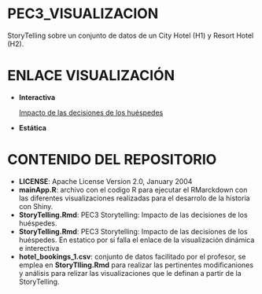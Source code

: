 # PEC3_VISUALIZACION
StoryTelling sobre un conjunto de datos de un City Hotel (H1) y Resort Hotel (H2).
# ENLACE VISUALIZACIÓN
* **Interactiva**
  
  [Impacto de las decisiones de los huéspedes](https://ipf97.shinyapps.io/StoryTellingApp/)

* **Estática**



# CONTENIDO DEL REPOSITORIO
* **LICENSE**:    Apache License Version 2.0, January 2004
* **mainApp.R**: archivo con el codigo R para ejecutar el RMarckdown con las diferentes visualizaciones realizadas para el desarrolo de la historia con Shiny.
* **StoryTelling.Rmd**: PEC3 Storytelling: Impacto de las decisiones de los huéspedes.
* **StoryTelling.Rmd**: PEC3 Storytelling: Impacto de las decisiones de los huéspedes. En estatico por si falla el enlace de la visualización dinámica e interectiva
* **hotel_bookings_1.csv**: conjunto de datos facilitado por el profesor, se emplea en **StoryTlling.Rmd** para realizar las pertinentes modificaniones y análisis para relizar las visualizaciones que le definan a partir de la StoryTelling. 
